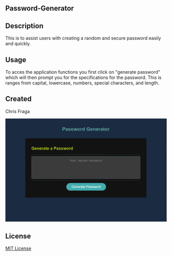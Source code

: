 ## Password-Generator

## Description

This is to assist users with creating a random and secure password easily and quickly. 

## Usage 

To acces the application functions you first click on "generate password" which will then prompt you for the specifications for the password. 
This is ranges from capital, lowercase, numbers, special characters, and length. 

## Created 

Chris Fraga

![Alt text](image.png)

## License

[MIT License](https://www.mit.edu/~amini/LICENSE.md)


